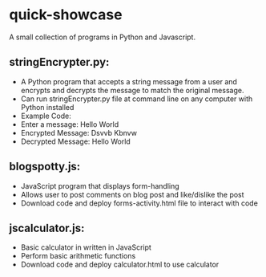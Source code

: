 # quick-showcase

A small collection of programs in Python and Javascript.

stringEncrypter.py:
---------------------------
* A Python program that accepts a string message from a user and encrypts and decrypts the message to match the original message.
* Can run stringEncrypter.py file at command line on any computer with Python installed
* Example Code:
* Enter a message: Hello World
* Encrypted Message: Dsvvb Kbnvw
* Decrypted Message: Hello World

blogspotty.js:
---------------------------
* JavaScript program that displays form-handling
* Allows user to post comments on blog post and like/dislike the post
* Download code and deploy forms-activity.html file to interact with code

jscalculator.js:
---------------------------
* Basic calculator in written in JavaScript
* Perform basic arithmetic functions
* Download code and deploy calculator.html to use calculator
